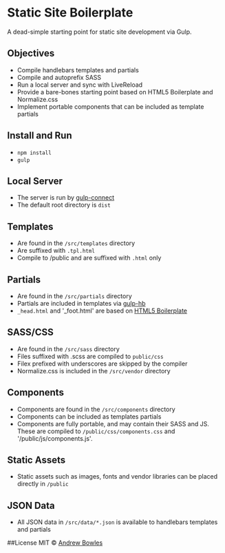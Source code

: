 # Static Site Boilerplate
A dead-simple starting point for static site development via Gulp.

## Objectives
- Compile handlebars templates and partials
- Compile and autoprefix SASS
- Run a local server and sync with LiveReload
- Provide a bare-bones starting point based on HTML5 Boilerplate and Normalize.css
- Implement portable components that can be included as template partials

## Install and Run
- `npm install`
- `gulp`

## Local Server
- The server is run by [gulp-connect](https://www.npmjs.com/package/gulp-connect)
- The default root directory is `dist`

## Templates
- Are found in the `/src/templates` directory
- Are suffixed with `.tpl.html`
- Compile to /public and are suffixed with `.html` only

## Partials 
- Are found in the `/src/partials` directory 
- Partials are included in templates via [gulp-hb](https://github.com/shannonmoeller/gulp-hb)
- `_head.html` and '_foot.html' are based on [HTML5 Boilerplate](https://github.com/h5bp/html5-boilerplate/blob/master/src/index.html)

## SASS/CSS
- Are found in the `/src/sass` directory
- Files suffixed with .scss are compiled to `public/css`
- Filex prefixed with underscores are skipped by the compiler
- Normalize.css is included in the `/src/vendor` directory

## Components
- Components are found in the `/src/components` directory
- Components can be included as templates partials
- Components are fully portable, and may contain their SASS and JS. These are compiled to `/public/css/components.css` and '/public/js/components.js'.

## Static Assets
- Static assets such as images, fonts and vendor libraries can be placed directly in `/public`

## JSON Data
- All JSON data in `/src/data/*.json` is available to handlebars templates and partials


##License
MIT © [Andrew Bowles](https://github.com/strangemethod)